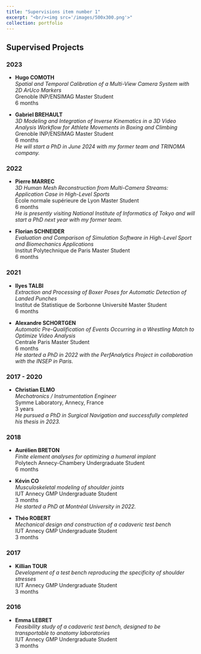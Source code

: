 ```yaml
---
title: "Supervisions item number 1"
excerpt: "<br/><img src='/images/500x300.png'>"
collection: portfolio
---
```


## Supervised Projects

### 2023
- **Hugo COMOTH**  
  *Spatial and Temporal Calibration of a Multi-View Camera System with 2D ArUco Markers*  
  Grenoble INP/ENSIMAG Master Student  
  6 months

- **Gabriel BREHAULT**  
  *3D Modeling and Integration of Inverse Kinematics in a 3D Video Analysis Workflow for Athlete Movements in Boxing and Climbing*  
  Grenoble INP/ENSIMAG Master Student  
  6 months  
  _He will start a PhD in June 2024 with my former team and TRINOMA company._

### 2022
- **Pierre MARREC**  
  *3D Human Mesh Reconstruction from Multi-Camera Streams: Application Case in High-Level Sports*  
  École normale supérieure de Lyon Master Student  
  6 months  
  _He is presently visiting National Institute of Informatics of Tokyo and will start a PhD next year with my former team._

- **Florian SCHNEIDER**  
  *Evaluation and Comparison of Simulation Software in High-Level Sport and Biomechanics Applications*  
  Institut Polytechnique de Paris Master Student  
  6 months

### 2021
- **Ilyes TALBI**  
  *Extraction and Processing of Boxer Poses for Automatic Detection of Landed Punches*  
  Institut de Statistique de Sorbonne Université Master Student  
  6 months

- **Alexandre SCHORTGEN**  
  *Automatic Pre-Qualification of Events Occurring in a Wrestling Match to Optimize Video Analysis*  
  Centrale Paris Master Student  
  6 months  
  _He started a PhD in 2022 with the PerfAnalytics Project in collaboration with the INSEP in Paris._

### 2017 - 2020
- **Christian ELMO**  
  *Mechatronics / Instrumentation Engineer*  
  Symme Laboratory, Annecy, France  
  3 years  
  _He pursued a PhD in Surgical Navigation and successfully completed his thesis in 2023._

### 2018
- **Aurélien BRETON**  
  *Finite element analyses for optimizing a humeral implant*  
  Polytech Annecy-Chambery Undergraduate Student  
  6 months

- **Kévin CO**  
  *Musculoskeletal modeling of shoulder joints*  
  IUT Annecy GMP Undergraduate Student  
  3 months  
  _He started a PhD at Montréal University in 2022._

- **Théo ROBERT**  
  *Mechanical design and construction of a cadaveric test bench*  
  IUT Annecy GMP Undergraduate Student  
  3 months

### 2017
- **Killian TOUR**  
  *Development of a test bench reproducing the specificity of shoulder stresses*  
  IUT Annecy GMP Undergraduate Student  
  3 months

### 2016
- **Emma LEBRET**  
  *Feasibility study of a cadaveric test bench, designed to be transportable to anatomy laboratories*  
  IUT Annecy GMP Undergraduate Student  
  3 months